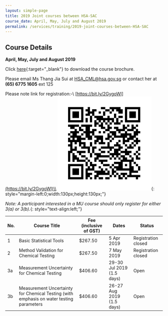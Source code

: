 ```yaml
---
layout: simple-page
title: 2019 Joint courses between HSA-SAC
course_date: April, May, July and August 2019
permalink: /services/training/2019-joint-courses-between-HSA-SAC
---
```


## Course Details
**April, May, July and August 2019**

Click [here](/files/training/Course-brochure-2019.pdf){:target="_blank"} to download the course brochure.
 
Please email Ms Thang Jia Sui at <HSA_CML@hsa.gov.sg> or contact her at **(65) 6775 1605** ext 125


Please note link for registration:-\\
[https://bit.ly/2GygoWl](https://bit.ly/2GygoWl)\\
![QR Code](/images/QR-Code.png){: style="margin-left:0;width:130px;height:130px;"}
<!-- Comment: the '{:style=""}' at the end of the markdown image syntax is used to align the image to the left of the screen and also to resize the image -->
*Note: A participant interested in a MU course should only register for either 3(a) or 3(b).*{: style="text-align:left;"}



| No. | Course Title | Fee (inclusive of GST) |  Dates | Status |
|-----|--------------|------------------------|--------|--------|
| 1 | Basic Statistical Tools | $267.50 | 5 Apr 2019 | Registration closed |
| 2 | Method Validation for Chemical Testing | $267.50 | 7 May 2019 | Registration closed |
| 3a | Measurement Uncertainty for Chemical Testing | $406.60 | 29-30 Jul 2019 (1.5 days) | Open |
| 3b | Measurement Uncertainty for Chemical Testing (with emphasis on water testing parameters | $406.60 | 26-27 Aug 2019 (1.5 days) | Open |
